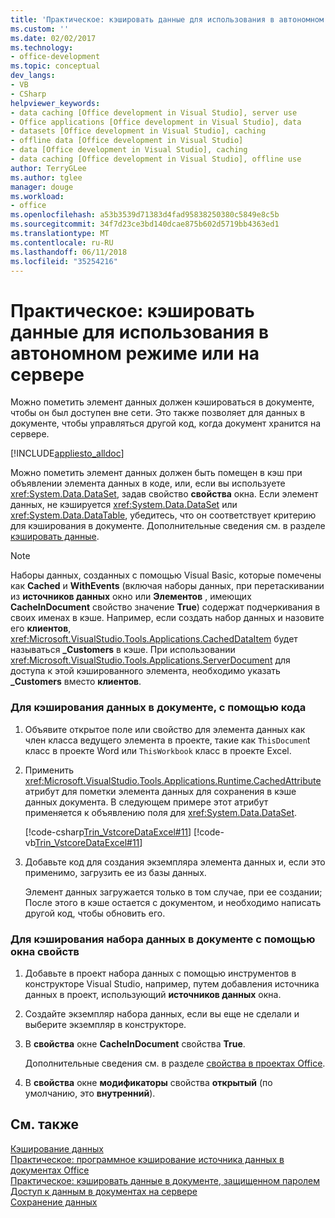```yaml
---
title: 'Практическое: кэшировать данные для использования в автономном режиме или на сервере'
ms.custom: ''
ms.date: 02/02/2017
ms.technology:
- office-development
ms.topic: conceptual
dev_langs:
- VB
- CSharp
helpviewer_keywords:
- data caching [Office development in Visual Studio], server use
- Office applications [Office development in Visual Studio], data
- datasets [Office development in Visual Studio], caching
- offline data [Office development in Visual Studio]
- data [Office development in Visual Studio], caching
- data caching [Office development in Visual Studio], offline use
author: TerryGLee
ms.author: tglee
manager: douge
ms.workload:
- office
ms.openlocfilehash: a53b3539d71383d4fad95838250380c5849e8c5b
ms.sourcegitcommit: 34f7d23ce3bd140dcae875b602d5719bb4363ed1
ms.translationtype: MT
ms.contentlocale: ru-RU
ms.lasthandoff: 06/11/2018
ms.locfileid: "35254216"
---
```

# <a name="how-to-cache-data-for-use-offline-or-on-a-server"></a>Практическое: кэшировать данные для использования в автономном режиме или на сервере
  Можно пометить элемент данных должен кэшироваться в документе, чтобы он был доступен вне сети. Это также позволяет для данных в документе, чтобы управляться другой код, когда документ хранится на сервере.  
  
 [!INCLUDE[appliesto_alldoc](../vsto/includes/appliesto-alldoc-md.md)]  
  
 Можно пометить элемент данных должен быть помещен в кэш при объявлении элемента данных в коде, или, если вы используете <xref:System.Data.DataSet>, задав свойство **свойства** окна. Если элемент данных, не кэшируется <xref:System.Data.DataSet> или <xref:System.Data.DataTable>, убедитесь, что он соответствует критерию для кэширования в документе. Дополнительные сведения см. в разделе [кэшировать данные](../vsto/caching-data.md).  
  
> [!NOTE]  
>  Наборы данных, созданных с помощью Visual Basic, которые помечены как **Cached** и **WithEvents** (включая наборы данных, при перетаскивании из **источников данных** окно или **Элементов** , имеющих **CacheInDocument** свойство значение **True**) содержат подчеркивания в своих именах в кэше. Например, если создать набор данных и назовите его **клиентов**, <xref:Microsoft.VisualStudio.Tools.Applications.CachedDataItem> будет называться **_Customers** в кэше. При использовании <xref:Microsoft.VisualStudio.Tools.Applications.ServerDocument> для доступа к этой кэшированного элемента, необходимо указать **_Customers** вместо **клиентов**.  
  
### <a name="to-cache-data-in-the-document-using-code"></a>Для кэширования данных в документе, с помощью кода  
  
1.  Объявите открытое поле или свойство для элемента данных как член класса ведущего элемента в проекте, такие как `ThisDocumen`t класс в проекте Word или `ThisWorkbook` класс в проекте Excel.  
  
2.  Применить <xref:Microsoft.VisualStudio.Tools.Applications.Runtime.CachedAttribute> атрибут для пометки элемента данных для сохранения в кэше данных документа. В следующем примере этот атрибут применяется к объявлению поля для <xref:System.Data.DataSet>.  
  
     [!code-csharp[Trin_VstcoreDataExcel#11](../vsto/codesnippet/CSharp/Trin_VstcoreDataExcelCS/Sheet1.cs#11)]
     [!code-vb[Trin_VstcoreDataExcel#11](../vsto/codesnippet/VisualBasic/Trin_VstcoreDataExcelVB/Sheet1.vb#11)]  
  
3.  Добавьте код для создания экземпляра элемента данных и, если это применимо, загрузить ее из базы данных.  
  
     Элемент данных загружается только в том случае, при ее создании; После этого в кэше остается с документом, и необходимо написать другой код, чтобы обновить его.  
  
### <a name="to-cache-a-dataset-in-the-document-by-using-the-properties-window"></a>Для кэширования набора данных в документе с помощью окна свойств  
  
1.  Добавьте в проект набора данных с помощью инструментов в конструкторе Visual Studio, например, путем добавления источника данных в проект, использующий **источников данных** окна.  
  
2.  Создайте экземпляр набора данных, если вы еще не сделали и выберите экземпляр в конструкторе.  
  
3.  В **свойства** окне **CacheInDocument** свойства **True**.  
  
     Дополнительные сведения см. в разделе [свойства в проектах Office](../vsto/properties-in-office-projects.md).  
  
4.  В **свойства** окне **модификаторы** свойства **открытый** (по умолчанию, это **внутренний**).  
  
## <a name="see-also"></a>См. также  
 [Кэширование данных](../vsto/caching-data.md)   
 [Практическое: программное кэширование источника данных в документах Office](../vsto/how-to-programmatically-cache-a-data-source-in-an-office-document.md)   
 [Практическое: кэшировать данные в документе, защищенном паролем](../vsto/how-to-cache-data-in-a-password-protected-document.md)   
 [Доступ к данным в документах на сервере](../vsto/accessing-data-in-documents-on-the-server.md)   
 [Сохранение данных](/visualstudio/data-tools/saving-data)  
  
  